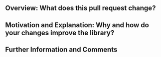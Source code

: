 <!-- Please fill in these sections / delete as appropriate -->

## Overview: What does this pull request change?
<!--changelog-start-->

<!--changelog-end-->

## Motivation and Explanation: Why and how do your changes improve the library?
<!-- Optional for bugfixes, small enhancements, and documentation-related PRs. Otherwise, please give a short reasoning for your changes. -->


## Further Information and Comments